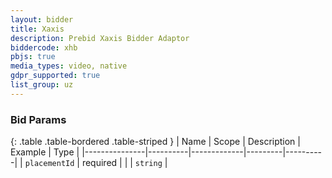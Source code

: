 ```yaml
---
layout: bidder
title: Xaxis
description: Prebid Xaxis Bidder Adaptor
biddercode: xhb
pbjs: true
media_types: video, native
gdpr_supported: true
list_group: uz
---
```


### Bid Params

{: .table .table-bordered .table-striped }
| Name          | Scope    | Description | Example | Type     |
|---------------|----------|-------------|---------|----------|
| `placementId` | required |             |         | `string` |
